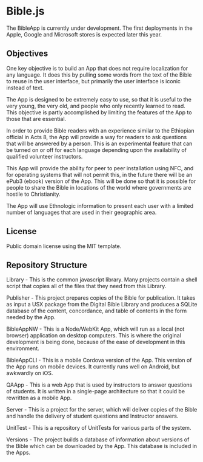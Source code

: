 # Bible.js
The BibleApp is currently under development.  The first deployments in the Apple, Google and Microsoft stores is expected later this year.

Objectives
----------

One key objective is to build an App that does not require localization for any language.  It does this by pulling some words from the text of the Bible to reuse in the user interface, but primarily the user interface is iconic instead of text.

The App is designed to be extremely easy to use, so that it is useful to the very young, the very old, and people who only recently learned to read.  This objective is partly accomplished by limiting the features of the App to those that are essential.

In order to provide Bible readers with an experience similar to the Ethiopian official in Acts 8, the App will provide a way for readers to ask questions that will be answered by a person.  This is an experimental feature that can be turned on or off for each language depending upon the availability of qualified volunteer instructors.

This App will provide the ability for peer to peer installation using NFC, and for operating systems that will not permit this, in the future there will be an ePub3 (ebook) version of the App.  This will be done so that it is possible for people to share the Bible in locations of the world where governments are hostile to Christianity.

The App will use Ethnologic information to present each user with a limited number of languages that are used in their geographic area.

License
-------

Public domain license using the MIT template.

Repository Structure
--------------------

Library - This is the common javascript library.  Many projects contain a shell script that copies all of the files that they need from this Library.

Publisher - This project prepares copies of the Bible for publication.  It takes as input a USX package from the Digital Bible Library and produces a SQLite database of the content, concordance, and table of contents in the form needed by the App.

BibleAppNW - This is a Node/WebKit App, which will run as a local (not browser) application on desktop computers.  This is where the original development is being done, because of the ease of development in this environment.

BibleAppCLI - This is a mobile Cordova version of the App.  This version of the App runs on mobile devices. It currently runs well on Android, but awkwardly on iOS.

QAApp - This is a web App that is used by instructors to answer questions of students.  It is written in a single-page architecture so that it could be rewritten as a mobile App.

Server - This is a project for the server, which will deliver copies of the Bible and handle the delivery of student questions and Instructor answers.

UnitTest - This is a repository of UnitTests for various parts of the system.

Versions - The project builds a database of information about versions of the Bible which can be downloaded by the App.  This database is included in the Apps.

